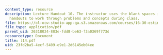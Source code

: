 ```yaml
---
content_type: resource
description: Lecture Handout 10. The instructor uses the blank spaces in these lecture
  handouts to work through problems and concepts during class.
file: https://ol-ocw-studio-app-qa.s3.amazonaws.com/courses/16-30-estimation-and-control-of-aerospace-systems-spring-2004/23fd2ba54ecf5409e9e12d6145eb04ee_l14.pdf
file_type: application/pdf
parent_uid: 26318024-883e-fdd8-be63-f3a0369f773d
resourcetype: Document
title: l14.pdf
uid: 23fd2ba5-4ecf-5409-e9e1-2d6145eb04ee
---
```

